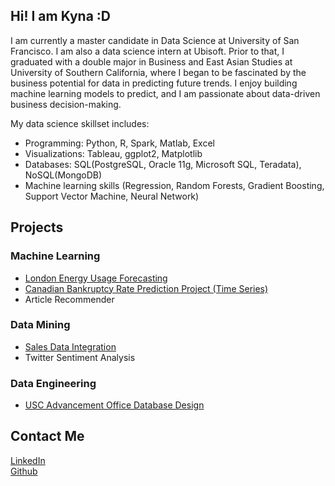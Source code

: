 <script async src="https://www.googletagmanager.com/gtag/js?id=UA-113914402-1"></script>
<script>
  window.dataLayer = window.dataLayer || [];
  function gtag(){dataLayer.push(arguments);}
  gtag('js', new Date());

  gtag('config', 'UA-113914402-1');
</script>

<title>
Kyna Ji
</title>

## Hi! I am Kyna :D
I am currently a master candidate in Data Science at University of San Francisco. I am also a data science intern at Ubisoft. Prior to that, I graduated with a double major in Business and East Asian Studies at University of Southern California, where I began to be fascinated by the business potential for data in predicting future trends. I enjoy building machine learning models to predict, and I am passionate about data-driven business decision-making.
 
My data science skillset includes:
* Programming: Python, R, Spark, Matlab, Excel
* Visualizations: Tableau, ggplot2, Matplotlib
* Databases: SQL(PostgreSQL, Oracle 11g, Microsoft SQL, Teradata), NoSQL(MongoDB)
* Machine learning skills (Regression, Random Forests, Gradient Boosting, Support Vector Machine, Neural Network)

## Projects
### Machine Learning
* [London Energy Usage Forecasting](https://feiran-kyna-ji.github.io/projects/smart_meter)
* [Canadian Bankruptcy Rate Prediction Project (Time Series)](https://github.com/feiran-kyna-ji/canadian-bankruptcy-time-series)
* Article Recommender

### Data Mining
* [Sales Data Integration](https://feiran-kyna-ji.github.io/projects/sales_data)
* Twitter Sentiment Analysis

### Data Engineering
* [USC Advancement Office Database Design](https://github.com/feiran-kyna-ji/usc-database-design)

## Contact Me
[LinkedIn](https://www.linkedin.com/in/kyna-ji/)  
[Github](https://github.com/feiran-kyna-ji)


